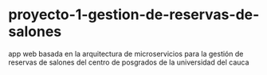 # proyecto-1-gestion-de-reservas-de-salones
app web basada en la arquitectura de microservicios para la gestión de reservas de salones del centro de posgrados de la universidad del cauca

